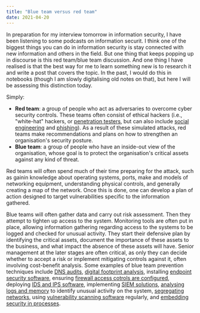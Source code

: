 ```yaml
---
title: "Blue team versus red team"
date: 2021-04-20
---
```


In preparation for my interview tomorrow in information security, I have been listening to some podcasts on information securit.  I think one of the biggest things you can do in information security is stay connected with new information and others in the field.  But one thing that keeps popping up in discourse is this red team/blue team discussion.  And one thing I have realised is that the best way for me to learn something new is to research it and write a post that covers the topic.  In the past, I would do this in notebooks (though I am slowly digitalising old notes on that), but here I will be assessing this distinction today.

Simply:
  - <b>Red team</b>: a group of people who act as adversaries to overcome cyber security controls.  These teams often consist of ethical hackers (i.e., "white-hat" hackers, or [penetration testers](https://en.wikipedia.org/wiki/Penetration_test), but can also include [social engineering](https://en.wikipedia.org/wiki/Social_engineering_(security)) and [phishing](https://en.wikipedia.org/wiki/Phishing)).  As a result of these simulated attacks, red teams make recommendations and plans on how to strengthen an organisation's security posture.
  - <b>Blue team</b>: a group of people who have an inside-out view of the organisation, whose goal is to protect the organisation's critical assets against any kind of threat.

Red teams will often spend much of their time preparing for the attack, such as gainin knowledge about operating systems, ports, make and models of networking equipment, understanding physical controls, and generally creating a map of the network.  Once this is done, one can develop a plan of action designed to target vulnerabilities specific to the information gathered.

Blue teams will often gather data and carry out risk assessment.  Then they attempt to tighten up access to the system.  Monitoring tools are often put in place, allowing information gathering regarding access to the systems to be logged and checked for unusual activity.  They start their defensive plan by identifying the critical assets, document the importance of these assets to the business, and what impact the absence of these assets will have.  Senior management at the later stages are often critical, as only they can decide whether to accept a risk or implement mitigating controls against it, often involving cost-benefit analysis.  Some examples of blue team prevention techniques include [DNS audits](https://securitytrails.com/blog/perform-dns-audit), [digital footprint analysis](https://www.socialseo.com/your-digital-footprint-analyze-and-maximize-for-better-results), installing [endpoint security software](https://www.gartner.com/reviews/market/endpoint-protection-platforms), ensuring [firewall access cotrols are configured](https://www.securitymetrics.com/blog/how-configure-firewall-5-steps), deploying [IDS and IPS software](https://community.spiceworks.com/security/best-ids-ips-software), implementing [SIEM solutions](https://www.comparitech.com/net-admin/siem-tools/), [analysing logs and memory](https://www.exabeam.com/siem-guide/events-and-logs/) to identify unusual activity on the system, [segregating networks](https://hitinfrastructure.com/features/how-network-segregation-and-segmentation-can-stop-ransomware-attacks), using [vulnerability scanning software](https://www.g2.com/categories/vulnerability-scanner) regularly, and [embedding security in processes](https://www.helpnetsecurity.com/2020/01/16/embedding-security/).
